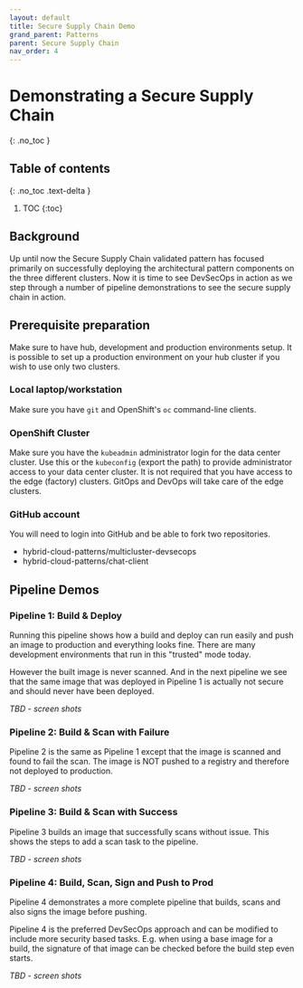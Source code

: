 ```yaml
---
layout: default
title: Secure Supply Chain Demo
grand_parent: Patterns
parent: Secure Supply Chain
nav_order: 4
---
```


# Demonstrating a Secure Supply Chain

{: .no_toc }

## Table of contents

{: .no_toc .text-delta }

1. TOC
{:toc}

## Background

Up until now the Secure Supply Chain validated pattern has focused primarily on successfully deploying the architectural pattern components on the three different clusters. Now it is time to see DevSecOps in action as we step through a number of pipeline demonstrations to see the secure supply chain in action.

## Prerequisite preparation

Make sure to have hub, development and production environments setup. It is possible to set up a production environment on your hub cluster if you wish to use only two clusters.

### Local laptop/workstation

Make sure you have `git` and OpenShift's `oc` command-line clients.

### OpenShift Cluster

Make sure you have the `kubeadmin` administrator login for the data center cluster. Use this or the `kubeconfig` (export the path) to provide administrator access to your data center cluster. It is not required that you have access to the edge (factory) clusters. GitOps and DevOps will take care of the edge clusters.

### GitHub account

You will need to login into GitHub and be able to fork two repositories.

* hybrid-cloud-patterns/multicluster-devsecops
* hybrid-cloud-patterns/chat-client

## Pipeline Demos

### Pipeline 1: Build & Deploy

Running this pipeline shows how a build and deploy can run easily and push an image to production and everything looks fine. There are many development environments that run in this "trusted" mode today.

However the built image is never scanned. And in the next pipeline we see that the same image that was deployed in Pipeline 1 is actually not secure and should never have been deployed.

*TBD - screen shots*

### Pipeline 2: Build & Scan with Failure

Pipeline 2 is the same as Pipeline 1 except that the image is scanned and found to fail the scan. The image is NOT pushed to a registry and therefore not deployed to production.

*TBD - screen shots*

### Pipeline 3: Build & Scan with Success

Pipeline 3 builds an image that successfully scans without issue. This shows the steps to add a scan task to the pipeline.

*TBD - screen shots*

### Pipeline 4: Build, Scan, Sign and Push to Prod

Pipeline 4 demonstrates a more complete pipeline that builds, scans and also signs the image before pushing.

Pipeline 4 is the preferred DevSecOps approach and can be modified to include more security based tasks. E.g. when using a base image for a build, the signature of that image can be checked before the build step even starts.

*TBD - screen shots*
